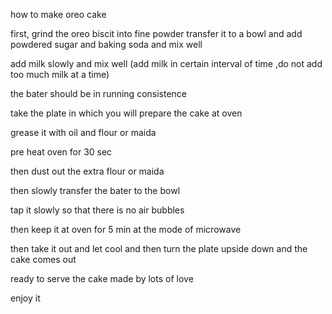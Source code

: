 how to make oreo cake 

first, grind the oreo biscit into fine powder
transfer it to a bowl and add powdered sugar and baking soda and  mix well

 add milk slowly and mix well (add milk in certain interval of time ,do not add too much milk at a time)

the bater should be in running consistence

take the plate in which you will prepare the cake at oven

grease it with oil and flour or maida

pre heat oven for 30 sec

then dust out the extra flour or maida

then slowly transfer the bater to the bowl

tap it slowly so that there is no air bubbles

then keep it at oven for 5 min at the mode of microwave

then take it out and let cool and then turn the plate upside down and the cake comes out

ready to serve the cake made by lots of love

enjoy it